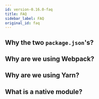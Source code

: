 ```yaml
---
id: version-0.16.0-faq
title: FAQ
sidebar_label: FAQ
original_id: faq
---
```


## Why the two `package.json`'s?

## Why are we using Webpack?

## Why are we using Yarn?

## What is a native module?